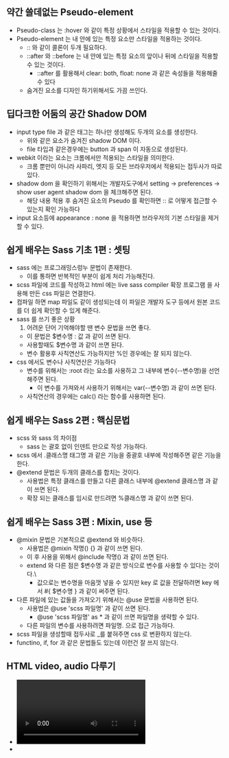 ## 약간 쓸데없는 Pseudo-element

- Pseudo-class 는 :hover 와 같이 특정 상황에서 스타일을 적용할 수 있는 것이다.
- Pseudo-element 는 내 안에 있는 특정 요소만 스타일을 적용하는 것이다.
  - :: 와 같이 콜론이 두개 필요하다.
  - ::after 와 ::before 는 내 안에 있는 특정 요소의 앞이나 뒤에 스타일을 적용할 수 있는 것이다.
    - ::after 를 활용해서 clear: both, float: none 과 같은 속성들을 적용해줄 수 있다
  - 숨겨진 요소를 디자인 하기위해서도 가끔 쓰인다.

## 딥다크한 어둠의 공간 Shadow DOM

- input type file 과 같은 태그는 하나만 생성해도 두개의 요소를 생성한다.
  - 위와 같은 요소가 숨겨진 shadow DOM 이다.
  - file 타입과 같은경우에는 button 과 span 이 자동으로 생성된다.
- webkit 이라는 요소는 크롬에서만 적용되는 스타일을 의미한다.
  - 크롬 뿐만이 아니라 사파리, 엣지 등 모든 브라우저에서 적용되는 접두사가 따로 있다.
- shadow dom 을 확인하기 위해서는 개발자도구에서 setting -> preferences -> show user agent shadow dom 을 체크해주면 된다.
  - 해당 내용 적용 후 숨겨진 요소의 Pseudo 를 확인하면 :: 로 어떻게 접근할 수 있는지 확인 가능하다
- input 요소등에 appearance : none 을 적용하면 브라우저의 기본 스타일을 제거할 수 있다.

## 쉽게 배우는 Sass 기초 1편 : 셋팅

- sass 에는 프로그래밍스렁누 문법이 존재한다.
  - 이를 통하면 반복적인 부분이 쉽게 처리 가능해진다.
- scss 파일에 코드를 작성하고 html 에는 live sass compiler 확장 프로그램 을 사용해 만든 css 파일은 연결한다.
- 컴파일 하면 map 파일도 같이 생성되는데 이 파일은 개발자 도구 등에서 원본 코드를 더 쉽게 확인할 수 있게 해준다.
- sass 를 쓰기 좋은 상황
  1. 어려운 단어 기억해야할 땐 변수 문법을 쓰면 좋다.
  - 이 문법은 $변수명 : 값 과 같이 쓰면 된다.
  - 사용할때도 $변수명 과 같이 쓰면 된다.
  - 변수 활용후 사칙연산도 가능하지만 %인 경우에는 잘 되지 않는다.
- css 에서도 변수나 사칙연산은 가능하다
  - 변수를 위해서는 :root 라는 요소를 사용하고 그 내부에 변수(--변수명)을 선언해주면 된다.
    - 이 변수를 가져와서 사용하기 위해서는 var(--변수명) 과 같이 쓰면 된다.
  - 사칙연산의 경우에는 calc() 라는 함수를 사용하면 된다.

## 쉽게 배우는 Sass 2편 : 핵심문법

- scss 와 sass 의 차이점
  - sass 는 괄호 없이 인덴트 만으로 작성 가능하다.
- scss 에서 .클래스명 태그명 과 같은 기능을 중괄호 내부에 작성해주면 같은 기능을 한다.
- @extend 문법은 두개의 클래스를 합치는 것이다.
  - 사용법은 특정 클래스를 만들고 다른 클래스 내부에 @extend 클래스명 과 같이 쓰면 된다.
  - 확장 되는 클래스를 임시로 만드려면 %클래스명 과 같이 쓰면 된다.

## 쉽게 배우는 Sass 3편 : Mixin, use 등

- @mixin 문법은 기본적으로 @extend 와 비슷하다.
  - 사용법은 @mixin 작명() {} 과 같이 쓰면 된다.
  - 이 후 사용을 위해서 @include 작명() 과 같이 쓰면 된다.
  - extend 와 다른 점은 $변수명 과 같은 방식으로 변수를 사용할 수 있다는 것이다.\
    - 값으로는 변수명을 마음껏 넣을 수 있지만 key 로 값을 전달하려면 key 에서 #{ $변수명 } 과 같이 써주면 된다.
- 다른 파일에 있는 값들을 가져오기 위해서는 @use 문법을 사용하면 된다.
  - 사용법은 @use 'scss 파일명' 과 같이 쓰면 된다.
    - @use 'scss 파일명' as \* 과 같이 쓰면 파일명을 생략할 수 있다.
  - 다른 파일의 변수를 사용하려면 파일명. 으로 접근 가능하다.
- scss 파일을 생성할때 접두사로 \_를 붙혀주면 css 로 변환하지 않는다.
- functino, if, for 과 같은 문법들도 있는데 이런건 잘 쓰지 않는다.

## HTML video, audio 다루기

- <video> 태그를 넣으면 비디오 넣을 수 있음. 사용법은 img 와 같다
  - video 태그 내부에 controls 를 넣으면 비디오 재생 버튼이 생긴다.
  - src 를 속성으로 넣어도 되고 내부에 source 태그를 넣어도 된다.
    - source 태그를 사용하게 되면 호환성을 높일 수 있다.
    - 사용법은 <source src="비디오 파일 경로" type="비디오 파일 타입" /> 과 같이 쓰면 된다.
    - 파일 타입은 video/mp4 와 같이 쓰면 된다.
  - 자동 재생을 하고 싶으면 autoplay 속성을 넣으면 된다.
    - 크롬의 경우에는 muted 속성을 넣어야 자동 재생이 가능하다.
- <audio> 태그는 오디오 넣을 수 있음. 사용법은 video 와 유사한점이 많다.
